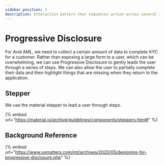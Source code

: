 ```yaml
---
sidebar_position: 2
description: Interaction pattern that sequences action across several screens
---
```


# Progressive Disclosure

For Avid AML, we need to collect a certain amount of data to complete KYC for a customer. Rather than exposing a large form to a user, which can be overwhelming, we can use Progressive Disclosure to gently leads the user through a series of steps. We can also allow the user to partially complete their data and then highlight things that are missing when they return to the application.

## Stepper

We use the material stepper to lead a user through steps.

{% embed url="https://material.io/archive/guidelines/components/steppers.html#" %}

## Background Reference

{% embed url="https://www.uxmatters.com/mt/archives/2020/05/designing-for-progressive-disclosure.php" %}
